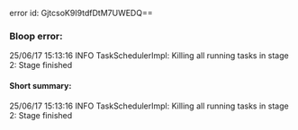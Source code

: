 error id: GjtcsoK9I9tdfDtM7UWEDQ==
### Bloop error:

25/06/17 15:13:16 INFO TaskSchedulerImpl: Killing all running tasks in stage 2: Stage finished
#### Short summary: 

25/06/17 15:13:16 INFO TaskSchedulerImpl: Killing all running tasks in stage 2: Stage finished